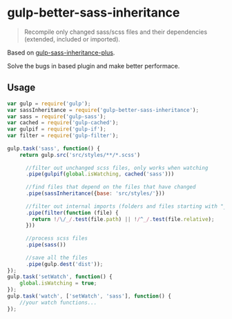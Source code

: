 # gulp-better-sass-inheritance

> Recompile only changed sass/scss files and their dependencies (extended, included or imported).

Based on [gulp-sass-inheritance-plus](https://www.npmjs.com/package/gulp-sass-inheritance-plus).

Solve the bugs in based plugin and make better performace.

## Usage

```javascript
var gulp = require('gulp');
var sassInheritance = require('gulp-better-sass-inheritance');
var sass = require('gulp-sass');
var cached = require('gulp-cached');
var gulpif = require('gulp-if');
var filter = require('gulp-filter');
 
gulp.task('sass', function() {
    return gulp.src('src/styles/**/*.scss')
 
      //filter out unchanged scss files, only works when watching 
      .pipe(gulpif(global.isWatching, cached('sass')))
 
      //find files that depend on the files that have changed 
      .pipe(sassInheritance({base: 'src/styles/'}))
 
      //filter out internal imports (folders and files starting with "_" ) 
      .pipe(filter(function (file) {
        return !/\/_/.test(file.path) || !/^_/.test(file.relative);
      }))
 
      //process scss files 
      .pipe(sass())
 
      //save all the files 
      .pipe(gulp.dest('dist'));
});
gulp.task('setWatch', function() {
    global.isWatching = true;
});
gulp.task('watch', ['setWatch', 'sass'], function() {
    //your watch functions... 
});
```